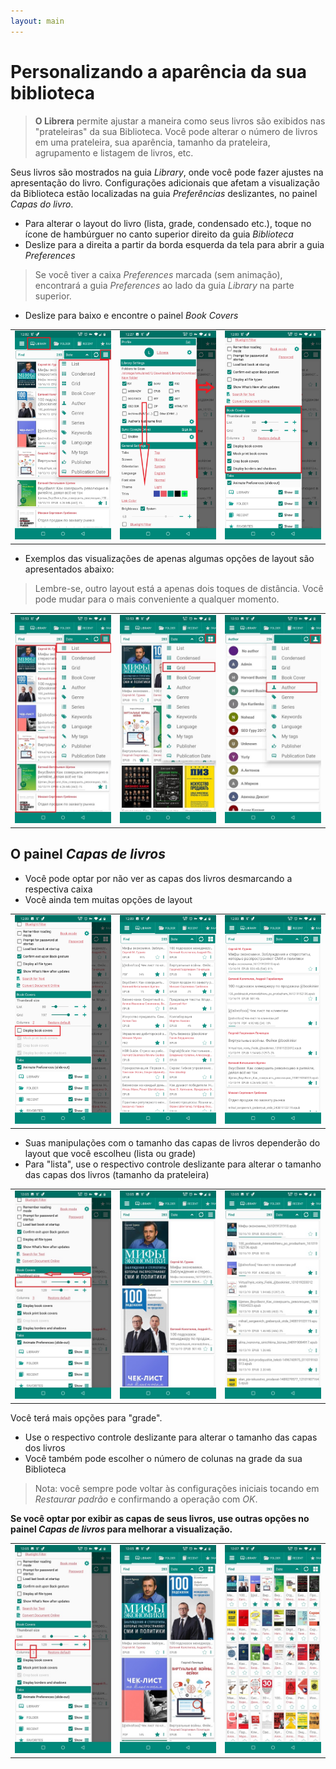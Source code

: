 ```yaml
---
layout: main
---
```


# Personalizando a aparência da sua biblioteca

> **O Librera** permite ajustar a maneira como seus livros são exibidos nas &quot;prateleiras&quot; da sua Biblioteca. Você pode alterar o número de livros em uma prateleira, sua aparência, tamanho da prateleira, agrupamento e listagem de livros, etc.

Seus livros são mostrados na guia _Library_, onde você pode fazer ajustes na apresentação do livro. Configurações adicionais que afetam a visualização da Biblioteca estão localizadas na guia _Preferências_ deslizantes, no painel _Capas do livro_.

* Para alterar o layout do livro (lista, grade, condensado etc.), toque no ícone de hambúrguer no canto superior direito da guia _Biblioteca_
* Deslize para a direita a partir da borda esquerda da tela para abrir a guia _Preferences_

> Se você tiver a caixa _Preferences_ marcada (sem animação), encontrará a guia _Preferences_ ao lado da guia _Library_ na parte superior.

* Deslize para baixo e encontre o painel _Book Covers_

||||
|-|-|-|
|![](3.jpg)|![](1.jpg)|![](2.jpg)|

* Exemplos das visualizações de apenas algumas opções de layout são apresentados abaixo:
 
> Lembre-se, outro layout está a apenas dois toques de distância. Você pode mudar para o mais conveniente a qualquer momento.

||||
|-|-|-|
|![](7.jpg)|![](8.jpg)|![](9.jpg)|

## O painel _Capas de livros_

* Você pode optar por não ver as capas dos livros desmarcando a respectiva caixa
* Você ainda tem muitas opções de layout

||||
|-|-|-|
|![](4.jpg)|![](5.jpg)|![](6.jpg)|

* Suas manipulações com o tamanho das capas de livros dependerão do layout que você escolheu (lista ou grade)
* Para &quot;lista&quot;, use o respectivo controle deslizante para alterar o tamanho das capas dos livros (tamanho da prateleira)

||||
|-|-|-|
|![](10.jpg)|![](11.jpg)|![](12.jpg)|

Você terá mais opções para &quot;grade&quot;.

* Use o respectivo controle deslizante para alterar o tamanho das capas dos livros
* Você também pode escolher o número de colunas na grade da sua Biblioteca

> Nota: você sempre pode voltar às configurações iniciais tocando em _Restaurar padrão_ e confirmando a operação com _OK_.

**Se você optar por exibir as capas de seus livros, use outras opções no painel _Capas de livros_ para melhorar a visualização.**

||||
|-|-|-|
|![](13.jpg)|![](14.jpg)|![](15.jpg)|
